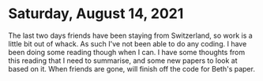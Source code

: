 # Saturday, August 14, 2021

The last two days friends have been staying from Switzerland, so work is a little bit out of whack. As such I've not been able to do any coding. I have been doing some reading though when I can.
I have some thoughts from this reading that I need to summarise, and some new papers to look at based on it. When friends are gone, will finish off the code for Beth's paper.